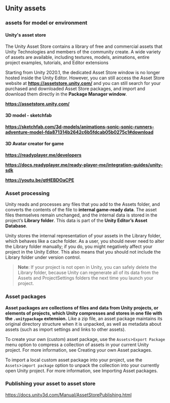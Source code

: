 ## Unity assets

### assets for model or environment

#### Unity's asset store
The Unity Asset Store contains a library of free and commercial assets that Unity Technologies and members of the community create. A wide variety of assets are available, including textures, models, animations, entire project examples, tutorials, and Editor extensions

Starting from Unity 2020.1, the dedicated Asset Store window is no longer hosted inside the Unity Editor. However, you can still access the Asset Store website at **https://assetstore.unity.com/** and you can still search for your purchased and downloaded Asset Store packages, and import and download them directly in the **Package Manager window**.

**https://assetstore.unity.com/**


#### 3D model - sketchfab
**https://sketchfab.com/3d-models/animations-sonic-sonic-runners-adventure-model-fda871314b2642c6b5fdcab05b0275c1#download**

#### 3D Avatar creator for game
**https://readyplayer.me/developers**

**https://docs.readyplayer.me/ready-player-me/integration-guides/unity-sdk**

**https://youtu.be/qtHEBDOaCPE**

### Asset processing
Unity reads and processes any files that you add to the Assets folder, and converts the contents of the file to **internal game-ready data**. The asset files themselves remain unchanged, and the internal data is stored in the project’s **Library folder**. This data is part of the **Unity Editor’s Asset Database**.

Unity stores the internal representation of your assets in the Library folder, which behaves like a cache folder. As a user, you should never need to alter the Library folder manually; if you do, you might negatively affect your project in the Unity Editor. This also means that you should not include the Library folder under version control.

> **Note**: If your project is not open in Unity, you can safely delete the Library folder, because Unity can regenerate all of its data from the Assets and ProjectSettings folders the next time you launch your project.


### Asset packages
**Asset packages are collections of files and data from Unity projects, or elements of projects, which Unity compresses and stores in one file with the `.unitypackage` extension.** Like a zip file, an asset package maintains its original directory structure when it is unpacked, as well as metadata about assets (such as import settings and links to other assets).

To create your own (custom) asset package, use the 
`Assets`>`Export Package` menu option to compress a collection of assets in your current Unity project. For more information, see Creating your own Asset packages.

To import a local custom asset package into your project, use the `Assets`>`import package` option to unpack the collection into your currently open Unity project. For more information, see Importing Asset packages.


### Publishing your asset to asset store
https://docs.unity3d.com/Manual/AssetStorePublishing.html

